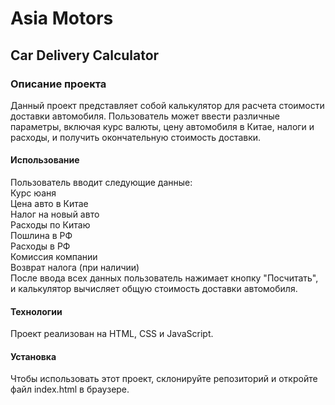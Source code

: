 # Asia Motors

## Car Delivery Calculator

### Описание проекта

Данный проект представляет собой калькулятор для расчета стоимости доставки автомобиля. Пользователь может ввести различные параметры, включая курс валюты, цену автомобиля в Китае, налоги и расходы, и получить окончательную стоимость доставки.

#### Использование

Пользователь вводит следующие данные: <br>
Курс юаня<br>
Цена авто в Китае<br>
Налог на новый авто<br>
Расходы по Китаю<br>
Пошлина в РФ<br>
Расходы в РФ<br>
Комиссия компании<br>
Возврат налога (при наличии)<br>
После ввода всех данных пользователь нажимает кнопку "Посчитать", и калькулятор вычисляет общую стоимость доставки автомобиля.

#### Технологии

Проект реализован на HTML, CSS и JavaScript.

#### Установка

Чтобы использовать этот проект, склонируйте репозиторий и откройте файл index.html в браузере.
